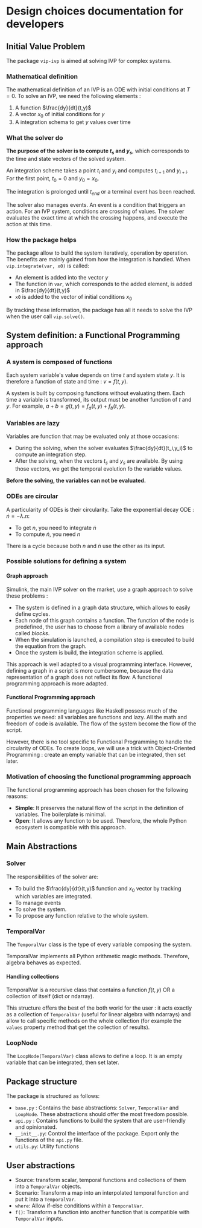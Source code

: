 # Design choices documentation for developers

## Initial Value Problem

The package `vip-ivp` is aimed at solving IVP for complex systems.

### Mathematical definition

The mathematical definition of an IVP is an ODE with initial conditions at $T=0$. To solve an IVP, we need the following
elements :

1. A function $\frac{dy}{dt}(t,y)$
2. A vector $x_0$ of initial conditions for $y$
3. A integration schema to get $y$ values over time

### What the solver do

**The purpose of the solver is to compute $t_s$ and $y_s$**, which corresponds to the time and state vectors of the
solved
system.

An integration scheme takes a point $t_i$ and $y_i$ and computes $t_{i+1}$ and $y_{i+i}$. For the first point, $t_0=0$
and $y_0=x_0$.

The integration is prolonged until $t_{end}$ or a terminal event has been reached.

The solver also manages events. An event is a condition that triggers an action. For an IVP system, conditions are
crossing of values. The solver evaluates the exact time at which the crossing happens, and execute the action at this
time.

### How the package helps

The package allow to build the system iteratively, operation by operation. The benefits are mainly gained from how the
integration is handled. When `vip.integrate(var, x0)` is called:

- An element is added into the vector $y$
- The function in `var`, which corresponds to the added element, is added in $\frac{dy}{dt}(t,y)$
- `x0` is added to the vector of initial conditions $x_0$

By tracking these information, the package has all it needs to solve the IVP when the user call `vip.solve()`.

## System definition: a Functional Programming approach

### A system is composed of functions

Each system variable's value depends on time $t$ and system state $y$. It is therefore a function of state and
time : $v=f(t,y)$.

A system is built by composing functions without evaluating them. Each time a variable is transformed, its output must
be another function of $t$ and $y$. For example, $a+b=g(t,y)=f_a(t,y)+f_b(t,y)$.

### Variables are lazy

Variables are function that may be evaluated only at those occasions:

- During the solving, when the solver evaluates $\frac{dy}{dt}(t_i,y_i)$ to compute an integration step.
- After the solving, when the vectors $t_s$ and $y_s$ are available. By using those vectors, we get the temporal
  evolution fo the variable values.

**Before the solving, the variables can not be evaluated.**

### ODEs are circular

A particularity of ODEs is their circularity. Take the exponential decay ODE : $\dot{n}=-\lambda.n$:

- To get $n$, you need to integrate $\dot{n}$
- To compute $\dot{n}$, you need $n$

There is a cycle because both $n$ and $\dot{n}$ use the other as its input.

### Possible solutions for defining a system

#### Graph approach

Simulink, the main IVP solver on the market, use a graph approach to solve these problems :

- The system is defined in a graph data structure, which allows to easily define cycles.
- Each node of this graph contains a function. The function of the node is predefined, the user has to choose from a
  library of available nodes called *blocks*.
- When the simulation is launched, a compilation step is executed to build the equation from the graph.
- Once the system is build, the integration scheme is applied.

This approach is well adapted to a visual programming interface. However, defining a graph in a script is more
cumbersome, because the data representation of a graph does not reflect its flow. A functional programming approach is
more adapted.

#### Functional Programming approach

Functional programming languages like Haskell possess much of the properties we need: all variables are functions and
lazy. All the math and freedom of code is available. The flow of the system become the flow of the script.

However, there is no tool specific to Functional Programming to handle the circularity of ODEs. To create loops, we will
use a trick with Object-Oriented Programming : create an empty variable that can be integrated, then set later.

### Motivation of choosing the functional programming approach

The functional programming approach has been chosen for the following reasons:

- **Simple**: It preserves the natural flow of the script in the definition of variables. The boilerplate is minimal.
- **Open**: It allows any function to be used. Therefore, the whole Python ecosystem is compatible with this approach.

## Main Abstractions

### Solver

The responsibilities of the solver are:

- To build the $\frac{dy}{dt}(t,y)$ function and $x_0$ vector by tracking which variables are integrated.
- To manage events
- To solve the system.
- To propose any function relative to the whole system.

### TemporalVar

The `TemporalVar` class is the type of every variable composing the system.

TemporalVar implements all Python arithmetic magic methods. Therefore, algebra behaves as expected.

#### Handling collections

TemporalVar is a recursive class that contains a function $f(t,y)$ OR a collection of itself (dict or ndarray). 

This structure offers the best of the both world for the user : it acts exactly as a collection of `TemporalVar` (useful for
linear algebra with ndarrays) and allow to call specific methods on the whole collection (for example the `values`
property method that get the collection of results).

### LoopNode

The `LoopNode(TemporalVar)` class allows to define a loop. It is an empty variable that can be integrated, then set
later.

## Package structure

The package is structured as follows:

- `base.py` : Contains the base abstractions: `Solver`, `TemporalVar` and `LoopNode`. These abstractions should offer
  the most freedom possible.
- `api.py` : Contains functions to build the system that are user-friendly and opinionated.
- `__init__.py`: Control the interface of the package. Export only the functions of the `api.py` file.
- `utils.py`: Utility functions

## User abstractions
- Source: transform scalar, temporal functions and collections of them into a `TemporalVar` objects.
- Scenario: Transform a map into an interpolated temporal function and put it into a `TemporalVar`.
- `where`: Allow if-else conditions within a `TemporalVar`.
- `f()`: Transform a function into another function that is compatible with `TemporalVar` inputs. 

